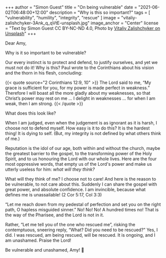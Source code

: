 +++
author = "Simon Guest"
title = "On being vulnerable"
date = "2021-06-02T06:48:00+12:00"
description = "Why is this so important?"
tags = [ "vulnerability", "humility", "integrity", "rescue" ]
image = "vitaliy-zalishchyker-3Ank_q_qVtE-unsplash.jpg"
image_anchor = "Center"
license = "Text by Simon Guest CC BY-NC-ND 4.0, Photo by [Vitaliy Zalishchyker on Unsplash](https://unsplash.com/photos/3Ank_q_qVtE)"
+++

Dear Amy,

Why is it so important to be vulnerable?

Our every instinct is to protect and defend, to justify ourselves, and yet we must not do it!  Why is this?  Paul wrote to the Corinthians about his vision and the thorn in his flesh, concluding:

{{< quote source="2 Corinthians 12:9, 10" >}}
The Lord said to me, “My grace is sufficient for you, for my power is made perfect in weakness.” Therefore I will boast all the more gladly about my weaknesses, so that Christ’s power may rest on me ... I delight in weaknesses ... for when I am weak, then I am strong.
{{< /quote >}}

What does this look like?

When I am judged, even when the judgement is as ignorant as it is harsh, I choose not to defend myself. How easy is it to do this? It is the hardest thing! It is dying to self. (But, my integrity is not defined by what others think of me.)

Reputation is the idol of our age, both within and without the church, maybe the greatest barrier to the gospel, to the transforming power of the Holy Spirit, and to us honouring the Lord with our whole lives. Here are the four most oppressive words, that empty us of the Lord's power and make us utterly useless for him: _what will they think?_

What will they think of me? I choose not to care! And here is the reason to be vulnerable, to not care about this. Suddenly I can share the gospel with great power, and absolute confidence. I am invincible, because what defines me is unassailable! (2 Cor 5:17, Col 3:3)

“Let me reach down from my pedestal of perfection and set you on the right path, O hapless misguided sinner.” No! No! No! A hundred times no! That is the way of the Pharisee, and the Lord is not in it.

Rather, “Let me tell you of the one who rescued me”, risking the contemptuous, sneering reply, “What? Did you need to be rescued?” Yes, I did. I was rescued, am being rescued, will be rescued. It is ongoing, and I am unashamed. Praise the Lord!

Be vulnerable and unashamed, Amy! 🙏
